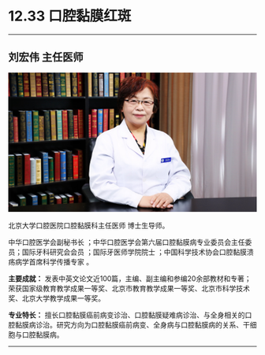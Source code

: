# 12.33 口腔黏膜红斑

---

## 刘宏伟 主任医师

![1683548022405](image/c12_033/1683548022405.png)

北京大学口腔医院口腔黏膜科主任医师 博士生导师。

中华口腔医学会副秘书长 ；中华口腔医学会第六届口腔黏膜病专业委员会主任委员；国际牙科研究会会员 ；国际牙医师学院院士 ；中国科学技术协会口腔黏膜溃疡病学首席科学传播专家 。


**主要成就：** 发表中英文论文近100篇，主编、副主编和参编20余部教材和专著；荣获国家级教育教学成果一等奖、北京市教育教学成果一等奖、北京市科学技术奖、北京大学教学成果一等奖。


**专业特长：** 擅长口腔黏膜癌前病变诊治、口腔黏膜疑难病诊治、与全身相关的口腔黏膜病诊治。研究方向为口腔黏膜癌前病变、全身病与口腔黏膜病的关系、干细胞与口腔黏膜病。

---
